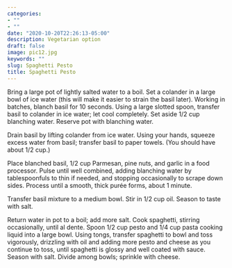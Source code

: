 ```yaml
---
categories:
- ""
- ""
date: "2020-10-20T22:26:13-05:00"
description: Vegetarian option
draft: false
image: pic12.jpg
keywords: ""
slug: Spaghetti Pesto
title: Spaghetti Pesto
---
```


Bring a large pot of lightly salted water to a boil. Set a colander in a large bowl of ice water (this will make it easier to strain the basil later). Working in batches, blanch basil for 10 seconds. Using a large slotted spoon, transfer basil to colander in ice water; let cool completely. Set aside 1/2 cup blanching water. Reserve pot with blanching water.

Drain basil by lifting colander from ice water. Using your hands, squeeze excess water from basil; transfer basil to paper towels. (You should have about 1/2 cup.)

Place blanched basil, 1/2 cup Parmesan, pine nuts, and garlic in a food processor. Pulse until well combined, adding blanching water by tablespoonfuls to thin if needed, and stopping occasionally to scrape down sides. Process until a smooth, thick purée forms, about 1 minute.

Transfer basil mixture to a medium bowl. Stir in 1/2 cup oil. Season to taste with salt.

Return water in pot to a boil; add more salt. Cook spaghetti, stirring occasionally, until al dente. Spoon 1/2 cup pesto and 1/4 cup pasta cooking liquid into a large bowl. Using tongs, transfer spaghetti to bowl and toss vigorously, drizzling with oil and adding more pesto and cheese as you continue to toss, until spaghetti is glossy and well coated with sauce. Season with salt. Divide among bowls; sprinkle with cheese.